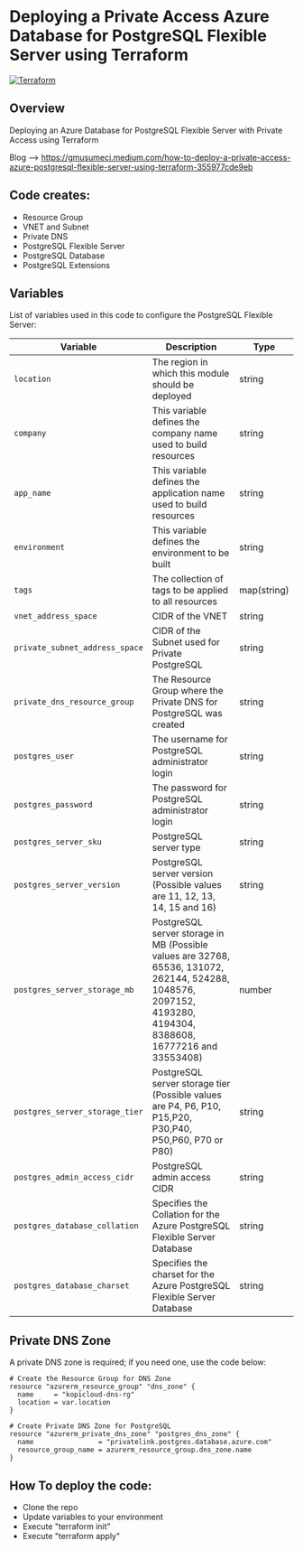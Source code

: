 # Deploying a Private Access Azure Database for PostgreSQL Flexible Server using Terraform
[![Terraform](https://img.shields.io/badge/terraform-v1.8+-blue.svg)](https://www.terraform.io/downloads.html)

## Overview

Deploying an Azure Database for PostgreSQL Flexible Server with Private Access using Terraform

Blog --> https://gmusumeci.medium.com/how-to-deploy-a-private-access-azure-postgresql-flexible-server-using-terraform-355977cde9eb

## Code creates:

- Resource Group
- VNET and Subnet
- Private DNS 
- PostgreSQL Flexible Server
- PostgreSQL Database
- PostgreSQL Extensions

##  Variables

List of variables used in this code to configure the PostgreSQL Flexible Server:

| Variable | Description | Type | 
| --- | --- | --- | 
| `location` | The region in which this module should be deployed | string | 
| `company` | This variable defines the company name used to build resources | string | 
| `app_name` | This variable defines the application name used to build resources | string | 
| `environment` | This variable defines the environment to be built | string |
| `tags` | The collection of tags to be applied to all resources | map(string) |
| `vnet_address_space` | CIDR of the VNET | string | 
| `private_subnet_address_space` | CIDR of the Subnet used for Private PostgreSQL | string | 
| `private_dns_resource_group` | The Resource Group where the Private DNS for PostgreSQL was created | string | 
| `postgres_user` | The username for PostgreSQL administrator login | string |
| `postgres_password` | The password for PostgreSQL administrator login | string |
| `postgres_server_sku` | PostgreSQL server type | string |
| `postgres_server_version` | PostgreSQL server version (Possible values are 11, 12, 13, 14, 15 and 16)| string |
| `postgres_server_storage_mb` | PostgreSQL server storage in MB (Possible values are 32768, 65536, 131072, 262144, 524288, 1048576, 2097152, 4193280, 4194304, 8388608, 16777216 and 33553408) | number |
| `postgres_server_storage_tier` | PostgreSQL server storage tier (Possible values are P4, P6, P10, P15,P20, P30,P40, P50,P60, P70 or P80) | string |
| `postgres_admin_access_cidr` | PostgreSQL admin access CIDR | string |
| `postgres_database_collation` | Specifies the Collation for the Azure PostgreSQL Flexible Server Database | string |
| `postgres_database_charset` | Specifies the charset for the Azure PostgreSQL Flexible Server Database | string |

## Private DNS Zone

A private DNS zone is required; if you need one, use the code below:

```
# Create the Resource Group for DNS Zone
resource "azurerm_resource_group" "dns_zone" {
  name     = "kopicloud-dns-rg"
  location = var.location
}

# Create Private DNS Zone for PostgreSQL
resource "azurerm_private_dns_zone" "postgres_dns_zone" {
  name                = "privatelink.postgres.database.azure.com"
  resource_group_name = azurerm_resource_group.dns_zone.name
}
```

## How To deploy the code:

- Clone the repo
- Update variables to your environment
- Execute "terraform init"
- Execute "terraform apply"
